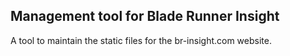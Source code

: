## Management tool for Blade Runner Insight

A tool to maintain the static files for the br-insight.com website.
